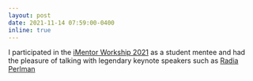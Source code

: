 ```yaml
---
layout: post
date: 2021-11-14 07:59:00-0400
inline: true
---
```


I participated in the <a href="https://sites.google.com/vt.edu/imentor/people/mentors-and-mentees?authuser=0" target="blank">iMentor Workship 2021</a> as a student mentee and had the pleasure of talking with legendary keynote speakers such as <a href="https://en.wikipedia.org/wiki/Radia_Perlman" target="blank">Radia Perlman</a>